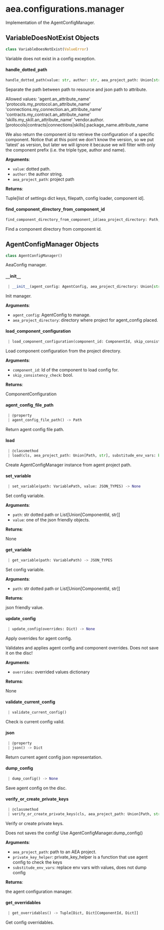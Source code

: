 <a name="aea.configurations.manager"></a>
# aea.configurations.manager

Implementation of the AgentConfigManager.

<a name="aea.configurations.manager.VariableDoesNotExist"></a>
## VariableDoesNotExist Objects

```python
class VariableDoesNotExist(ValueError)
```

Variable does not exist in a config exception.

<a name="aea.configurations.manager.handle_dotted_path"></a>
#### handle`_`dotted`_`path

```python
handle_dotted_path(value: str, author: str, aea_project_path: Union[str, Path] = ".") -> Tuple[List[str], Path, ConfigLoader, Optional[ComponentId]]
```

Separate the path between path to resource and json path to attribute.

Allowed values:
'agent.an_attribute_name'
'protocols.my_protocol.an_attribute_name'
'connections.my_connection.an_attribute_name'
'contracts.my_contract.an_attribute_name'
'skills.my_skill.an_attribute_name'
'vendor.author.[protocols|contracts|connections|skills].package_name.attribute_name

We also return the component id to retrieve the configuration of a specific
component. Notice that at this point we don't know the version,
so we put 'latest' as version, but later we will ignore it because
we will filter with only the component prefix (i.e. the triple type, author and name).

**Arguments**:

- `value`: dotted path.
- `author`: the author string.
- `aea_project_path`: project path

**Returns**:

Tuple[list of settings dict keys, filepath, config loader, component id].

<a name="aea.configurations.manager.find_component_directory_from_component_id"></a>
#### find`_`component`_`directory`_`from`_`component`_`id

```python
find_component_directory_from_component_id(aea_project_directory: Path, component_id: ComponentId) -> Path
```

Find a component directory from component id.

<a name="aea.configurations.manager.AgentConfigManager"></a>
## AgentConfigManager Objects

```python
class AgentConfigManager()
```

AeaConfig manager.

<a name="aea.configurations.manager.AgentConfigManager.__init__"></a>
#### `__`init`__`

```python
 | __init__(agent_config: AgentConfig, aea_project_directory: Union[str, Path], env_vars_friendly: bool = False) -> None
```

Init manager.

**Arguments**:

- `agent_config`: AgentConfig to manage.
- `aea_project_directory`: directory where project for agent_config placed.

<a name="aea.configurations.manager.AgentConfigManager.load_component_configuration"></a>
#### load`_`component`_`configuration

```python
 | load_component_configuration(component_id: ComponentId, skip_consistency_check: bool = True) -> ComponentConfiguration
```

Load component configuration from the project directory.

**Arguments**:

- `component_id`: Id of the component to load config for.
- `skip_consistency_check`: bool.

**Returns**:

ComponentConfiguration

<a name="aea.configurations.manager.AgentConfigManager.agent_config_file_path"></a>
#### agent`_`config`_`file`_`path

```python
 | @property
 | agent_config_file_path() -> Path
```

Return agent config file path.

<a name="aea.configurations.manager.AgentConfigManager.load"></a>
#### load

```python
 | @classmethod
 | load(cls, aea_project_path: Union[Path, str], substitude_env_vars: bool = False) -> "AgentConfigManager"
```

Create AgentConfigManager instance from agent project path.

<a name="aea.configurations.manager.AgentConfigManager.set_variable"></a>
#### set`_`variable

```python
 | set_variable(path: VariablePath, value: JSON_TYPES) -> None
```

Set config variable.

**Arguments**:

- `path`: str dotted path  or List[Union[ComponentId, str]]
- `value`: one of the json friendly objects.

**Returns**:

None

<a name="aea.configurations.manager.AgentConfigManager.get_variable"></a>
#### get`_`variable

```python
 | get_variable(path: VariablePath) -> JSON_TYPES
```

Set config variable.

**Arguments**:

- `path`: str dotted path or List[Union[ComponentId, str]]

**Returns**:

json friendly value.

<a name="aea.configurations.manager.AgentConfigManager.update_config"></a>
#### update`_`config

```python
 | update_config(overrides: Dict) -> None
```

Apply overrides for agent config.

Validates and applies agent config and component overrides.
Does not save it on the disc!

**Arguments**:

- `overrides`: overrided values dictionary

**Returns**:

None

<a name="aea.configurations.manager.AgentConfigManager.validate_current_config"></a>
#### validate`_`current`_`config

```python
 | validate_current_config()
```

Check is current config valid.

<a name="aea.configurations.manager.AgentConfigManager.json"></a>
#### json

```python
 | @property
 | json() -> Dict
```

Return current agent config json representation.

<a name="aea.configurations.manager.AgentConfigManager.dump_config"></a>
#### dump`_`config

```python
 | dump_config() -> None
```

Save agent config on the disc.

<a name="aea.configurations.manager.AgentConfigManager.verify_or_create_private_keys"></a>
#### verify`_`or`_`create`_`private`_`keys

```python
 | @classmethod
 | verify_or_create_private_keys(cls, aea_project_path: Union[Path, str], private_key_helper: Callable[[AgentConfig, Path, bool], None], substitude_env_vars: bool = False, create_keys: bool = True) -> "AgentConfigManager"
```

Verify or create private keys.

Does not saves the config! Use AgentConfigManager.dump_config()

**Arguments**:

- `aea_project_path`: path to an AEA project.
- `private_key_helper`: private_key_helper is a function that use agent config to check the keys
- `substitude_env_vars`: replace env vars with values, does not dump config

**Returns**:

the agent configuration manager.

<a name="aea.configurations.manager.AgentConfigManager.get_overridables"></a>
#### get`_`overridables

```python
 | get_overridables() -> Tuple[Dict, Dict[ComponentId, Dict]]
```

Get config overridables.

